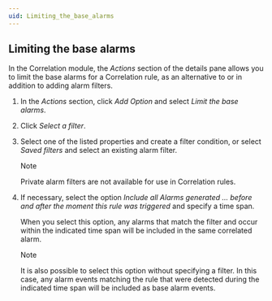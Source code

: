 ```yaml
---
uid: Limiting_the_base_alarms
---
```


## Limiting the base alarms

In the Correlation module, the *Actions* section of the details pane allows you to limit the base alarms for a Correlation rule, as an alternative to or in addition to adding alarm filters.

1. In the *Actions* section, click *Add Option* and select *Limit the base alarms*.

2. Click *Select a filter*.

3. Select one of the listed properties and create a filter condition, or select *Saved filters* and select an existing alarm filter.

    > [!NOTE]
    > Private alarm filters are not available for use in Correlation rules.

4. If necessary, select the option *Include all Alarms generated ... before and after the moment this rule was triggered* and specify a time span.

    When you select this option, any alarms that match the filter and occur within the indicated time span will be included in the same correlated alarm.

    > [!NOTE]
    > It is also possible to select this option without specifying a filter. In this case, any alarm events matching the rule that were detected during the indicated time span will be included as base alarm events.
    >
